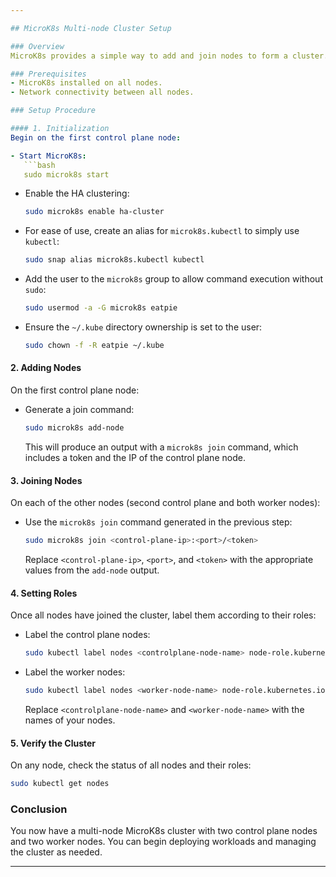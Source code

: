 ```yaml
---

## MicroK8s Multi-node Cluster Setup

### Overview
MicroK8s provides a simple way to add and join nodes to form a cluster. This document guides you through the steps to set up a MicroK8s cluster consisting of two control plane nodes and two worker nodes.

### Prerequisites
- MicroK8s installed on all nodes.
- Network connectivity between all nodes.

### Setup Procedure

#### 1. Initialization
Begin on the first control plane node:

- Start MicroK8s:
   ```bash
   sudo microk8s start
   ```

- Enable the HA clustering:
   ```bash
   sudo microk8s enable ha-cluster
   ```

- For ease of use, create an alias for `microk8s.kubectl` to simply use `kubectl`:
   ```bash
   sudo snap alias microk8s.kubectl kubectl
   ```

- Add the user to the `microk8s` group to allow command execution without `sudo`:
   ```bash
   sudo usermod -a -G microk8s eatpie
   ```

- Ensure the `~/.kube` directory ownership is set to the user:
   ```bash
   sudo chown -f -R eatpie ~/.kube
   ```

#### 2. Adding Nodes
On the first control plane node:

- Generate a join command:
   ```bash
   sudo microk8s add-node
   ```

   This will produce an output with a `microk8s join` command, which includes a token and the IP of the control plane node.

#### 3. Joining Nodes
On each of the other nodes (second control plane and both worker nodes):

- Use the `microk8s join` command generated in the previous step:
   ```bash
   sudo microk8s join <control-plane-ip>:<port>/<token>
   ```

   Replace `<control-plane-ip>`, `<port>`, and `<token>` with the appropriate values from the `add-node` output.

#### 4. Setting Roles
Once all nodes have joined the cluster, label them according to their roles:

- Label the control plane nodes:
   ```bash
   sudo kubectl label nodes <controlplane-node-name> node-role.kubernetes.io/control-plane=""
   ```

- Label the worker nodes:
   ```bash
   sudo kubectl label nodes <worker-node-name> node-role.kubernetes.io/worker=""
   ```

   Replace `<controlplane-node-name>` and `<worker-node-name>` with the names of your nodes.

#### 5. Verify the Cluster
On any node, check the status of all nodes and their roles:
   ```bash
   sudo kubectl get nodes
   ```

### Conclusion
You now have a multi-node MicroK8s cluster with two control plane nodes and two worker nodes. You can begin deploying workloads and managing the cluster as needed.

---
```


